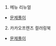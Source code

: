 1. 메뉴 리뉴얼
* [문제풀이](https://ht.oopy.io/b560f722-7fcc-4c2e-a528-3b87a35f2a28)
2. 카카오프렌즈 컬러링북
* [문제풀이](https://ht.oopy.io/afe80b62-277e-488a-8a52-faf1557eeb70)